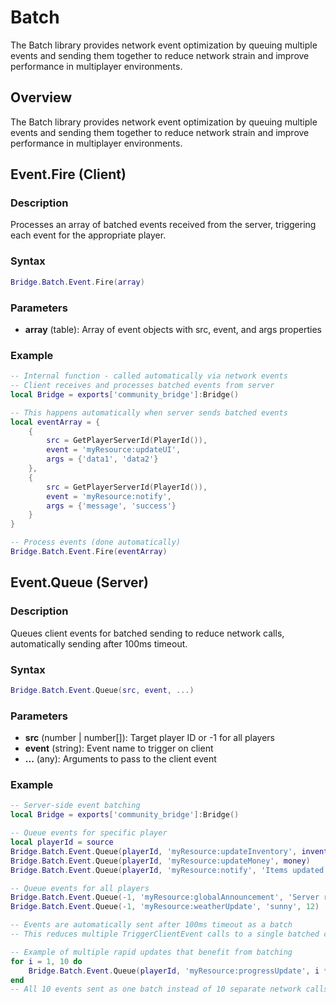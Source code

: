 # <i class="fas fa-layer-group"></i> Batch

<!--META
nav: true
toc: true
description: The Batch library provides network event optimization by queuing multiple events and sending them together to reduce network strain and improve performance in multiplayer environments.
-->

The Batch library provides network event optimization by queuing multiple events and sending them together to reduce network strain and improve performance in multiplayer environments.

## Overview

The Batch library provides network event optimization by queuing multiple events and sending them together to reduce network strain and improve performance in multiplayer environments.

## Event.Fire (Client)

### Description
Processes an array of batched events received from the server, triggering each event for the appropriate player.

### Syntax
```lua
Bridge.Batch.Event.Fire(array)
```

### Parameters
- **array** (table): Array of event objects with src, event, and args properties

### Example
```lua
-- Internal function - called automatically via network events
-- Client receives and processes batched events from server
local Bridge = exports['community_bridge']:Bridge()

-- This happens automatically when server sends batched events
local eventArray = {
    {
        src = GetPlayerServerId(PlayerId()),
        event = 'myResource:updateUI',
        args = {'data1', 'data2'}
    },
    {
        src = GetPlayerServerId(PlayerId()),
        event = 'myResource:notify',
        args = {'message', 'success'}
    }
}

-- Process events (done automatically)
Bridge.Batch.Event.Fire(eventArray)
```

## Event.Queue (Server)

### Description
Queues client events for batched sending to reduce network calls, automatically sending after 100ms timeout.

### Syntax
```lua
Bridge.Batch.Event.Queue(src, event, ...)
```

### Parameters
- **src** (number | number[]): Target player ID or -1 for all players
- **event** (string): Event name to trigger on client
- **...** (any): Arguments to pass to the client event

### Example
```lua
-- Server-side event batching
local Bridge = exports['community_bridge']:Bridge()

-- Queue events for specific player
local playerId = source
Bridge.Batch.Event.Queue(playerId, 'myResource:updateInventory', inventory)
Bridge.Batch.Event.Queue(playerId, 'myResource:updateMoney', money)
Bridge.Batch.Event.Queue(playerId, 'myResource:notify', 'Items updated', 'success')

-- Queue events for all players
Bridge.Batch.Event.Queue(-1, 'myResource:globalAnnouncement', 'Server restarting in 5 minutes')
Bridge.Batch.Event.Queue(-1, 'myResource:weatherUpdate', 'sunny', 12)

-- Events are automatically sent after 100ms timeout as a batch
-- This reduces multiple TriggerClientEvent calls to a single batched call

-- Example of multiple rapid updates that benefit from batching
for i = 1, 10 do
    Bridge.Batch.Event.Queue(playerId, 'myResource:progressUpdate', i * 10)
end
-- All 10 events sent as one batch instead of 10 separate network calls
```

